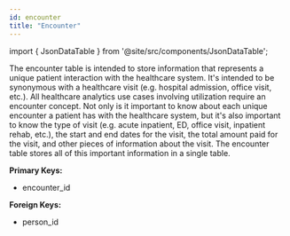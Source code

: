 ```yaml
---
id: encounter
title: "Encounter"
---
```


import { JsonDataTable } from '@site/src/components/JsonDataTable';

The encounter table is intended to store information that represents a unique 
patient interaction with the healthcare system.  It's intended to be synonymous 
with a healthcare visit (e.g. hospital admission, office visit, etc.).  All 
healthcare analytics use cases involving utilization require an encounter 
concept.  Not only is it important to know about each unique encounter a 
patient has with the healthcare system, but it's also important to know the 
type of visit (e.g. acute inpatient, ED, office visit, inpatient rehab, etc.), 
the start and end dates for the visit, the total amount paid for the visit, and 
other pieces of information about the visit.  The encounter table stores all of 
this important information in a single table.

**Primary Keys:**
  * encounter_id

**Foreign Keys:**
  * person_id

<JsonDataTable jsonPath="nodes.model\.the_tuva_project\.core__encounter.columns" />